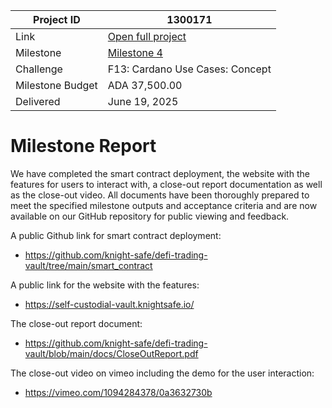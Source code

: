 |Project ID|1300171|
|-----------|-------------|
|Link|[Open full project](https://projectcatalyst.io/funds/10/f13-cardano-use-cases-concept/sidan-or-knightsafe-self-custodial-vault-for-defi-trading)|
|Milestone|[Milestone 4](https://milestones.projectcatalyst.io/projects/1300171/milestones/4)
|Challenge|	F13: Cardano Use Cases: Concept|
|Milestone Budget|ADA 37,500.00|
|Delivered|	June 19, 2025|

# Milestone Report

	
We have completed the smart contract deployment, the website with the features for users to interact with, a close-out report documentation as well as the close-out video. All documents have been thoroughly prepared to meet the specified milestone outputs and acceptance criteria and are now available on our GitHub repository for public viewing and feedback.

A public Github link for smart contract deployment: 
- https://github.com/knight-safe/defi-trading-vault/tree/main/smart_contract

A public link for the website with the features: 
- https://self-custodial-vault.knightsafe.io/

The close-out report document: 
- https://github.com/knight-safe/defi-trading-vault/blob/main/docs/CloseOutReport.pdf

The close-out video on vimeo including the demo for the user interaction:  
- https://vimeo.com/1094284378/0a3632730b

